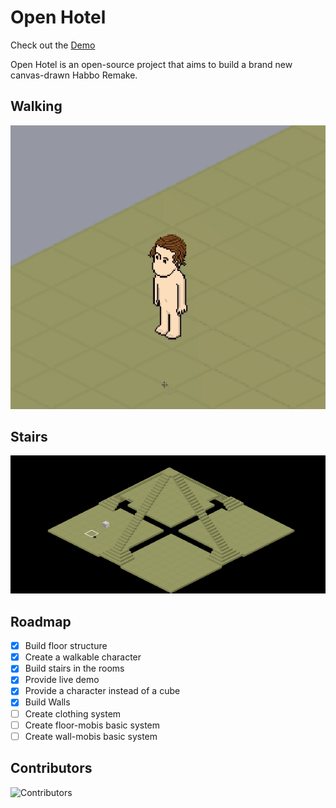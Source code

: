 # Open Hotel

Check out the [Demo](https://open-hotel-demo.netlify.com/)

Open Hotel is an open-source project that aims to build a brand new canvas-drawn Habbo Remake.

## Walking

![Open Hotel Client walking screenshot](./packages/client/public/resources/images/walk_around.gif)

## Stairs

![Open Hotel Client screenshot](./packages/client/public/resources/images/hclient.gif)

## Roadmap

- [x] Build floor structure
- [x] Create a walkable character
- [x] Build stairs in the rooms
- [x] Provide live demo
- [x] Provide a character instead of a cube
- [x] Build Walls
- [ ] Create clothing system
- [ ] Create floor-mobis basic system
- [ ] Create wall-mobis basic system

## Contributors

![Contributors](https://contributors-img.firebaseapp.com/image?repo=open-hotel/open-hotel-client)
